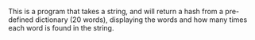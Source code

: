 This is a program that takes a string, and will return a hash from a pre-defined dictionary (20 words), displaying the words and how many times each word is found in the string.
